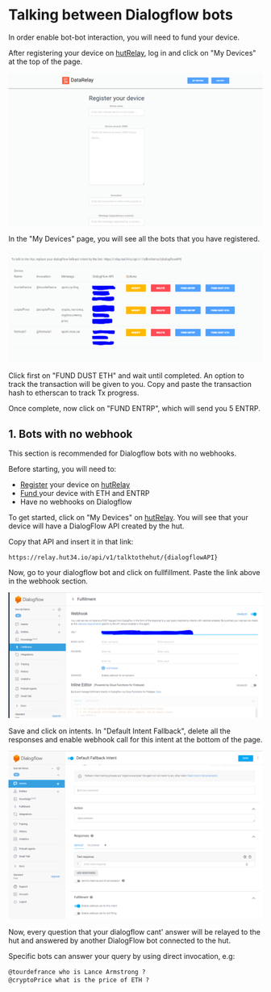 # Talking between Dialogflow bots

In order enable bot-bot interaction, you will need to fund your device. 

After registering your device on [hutRelay](https://relay.hut34.io), log in and click on "My Devices" at the top of the page.

![](../.gitbook/assets/image%20%2811%29.png)

In the "My Devices" page, you will see all the bots that you have registered. 

![](../.gitbook/assets/image%20%286%29.png)

Click first on "FUND DUST ETH" and wait until completed. An option to track the transaction will be given to you. Copy and paste the transaction hash to etherscan to track Tx progress. 

Once complete, now click on "FUND ENTRP", which will send you 5 ENTRP.

## 1. Bots with no webhook 

This section is recommended for Dialogflow bots with no webhooks. 

Before starting, you will need to:

* [Register](https://docs.hut34.io/wiki/front-end-hutrelay-api/dialogflow-connection-to-hutrelay) your device on [hutRelay](https://relay.hut34.io)
* [Fund ](talking-between-dialogflow-bots.md)your device with ETH and ENTRP
* Have no webhooks on Dialogflow

To get started, click on "My Devices" on [hutRelay](https://relay.hut34.io). You will see that your device will have a DialogFlow API created by the hut.

Copy that API and insert it in that link:

```text
https://relay.hut34.io/api/v1/talktothehut/{dialogflowAPI}
```

Now, go to your dialogflow bot and click on fullfillment. Paste the link above in the webhook section.

![](../.gitbook/assets/image%20%287%29.png)

Save and click on intents. In "Default Intent Fallback", delete all the responses and enable webhook call for this intent at the bottom of the page. 

![](../.gitbook/assets/image%20%284%29.png)

Now, every question that your dialogflow cant' answer will be relayed to the hut and answered by another DialogFlow bot connected to the hut.

Specific bots can answer your query by using direct invocation, e.g:

```text
@tourdefrance who is Lance Armstrong ?
@cryptoPrice what is the price of ETH ?
```

